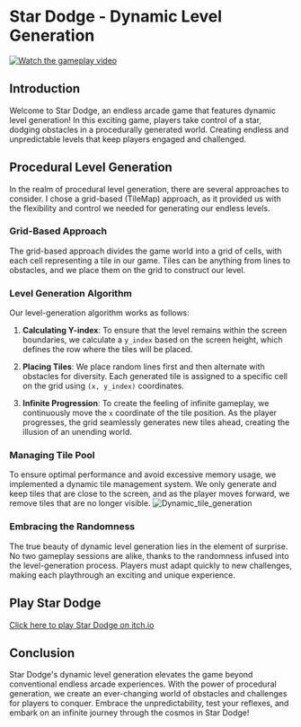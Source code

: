 # Star Dodge - Dynamic Level Generation

[![Watch the gameplay video](https://img.youtube.com/vi/wVo9m_KsGlc/maxresdefault.jpg)](https://www.youtube.com/watch?v=wVo9m_KsGlc)

## Introduction

Welcome to Star Dodge, an endless arcade game that features dynamic level generation! In this exciting game, players take control of a star, dodging obstacles in a procedurally generated world. Creating endless and unpredictable levels that keep players engaged and challenged.


## Procedural Level Generation

In the realm of procedural level generation, there are several approaches to consider. I chose a grid-based (TileMap) approach, as it provided us with the flexibility and control we needed for generating our endless levels.

### Grid-Based Approach

The grid-based approach divides the game world into a grid of cells, with each cell representing a tile in our game. Tiles can be anything from lines to obstacles, and we place them on the grid to construct our level.

### Level Generation Algorithm

Our level-generation algorithm works as follows:

1. **Calculating Y-index**: To ensure that the level remains within the screen boundaries, we calculate a `y_index` based on the screen height, which defines the row where the tiles will be placed.

2. **Placing Tiles**: We place random lines first and then alternate with obstacles for diversity. Each generated tile is assigned to a specific cell on the grid using `(x, y_index)` coordinates.

3. **Infinite Progression**: To create the feeling of infinite gameplay, we continuously move the `x` coordinate of the tile position. As the player progresses, the grid seamlessly generates new tiles ahead, creating the illusion of an unending world.

### Managing Tile Pool

To ensure optimal performance and avoid excessive memory usage, we implemented a dynamic tile management system. We only generate and keep tiles that are close to the screen, and as the player moves forward, we remove tiles that are no longer visible.
![Dynamic_tile_generation](https://github.com/Ymanawat/Run-Across/assets/81252768/50f9f0e5-3449-4338-b3e5-5caf22766906)


### Embracing the Randomness

The true beauty of dynamic level generation lies in the element of surprise. No two gameplay sessions are alike, thanks to the randomness infused into the level-generation process. Players must adapt quickly to new challenges, making each playthrough an exciting and unique experience.

## Play Star Dodge

[Click here to play Star Dodge on itch.io](YOUR_GAME_LINK_HERE)

## Conclusion

Star Dodge's dynamic level generation elevates the game beyond conventional endless arcade experiences. With the power of procedural generation, we create an ever-changing world of obstacles and challenges for players to conquer. Embrace the unpredictability, test your reflexes, and embark on an infinite journey through the cosmos in Star Dodge!
